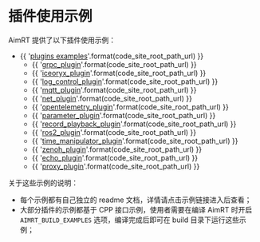 # 插件使用示例

AimRT 提供了以下插件使用示例：

- {{ '[plugins examples]({}/src/examples/plugins)'.format(code_site_root_path_url) }}
  - {{ '[grpc_plugin]({}/src/examples/plugins/grpc_plugin)'.format(code_site_root_path_url) }}
  - {{ '[iceoryx_plugin]({}/src/examples/plugins/iceoryx_plugin)'.format(code_site_root_path_url) }}
  - {{ '[log_control_plugin]({}/src/examples/plugins/log_control_plugin)'.format(code_site_root_path_url) }}
  - {{ '[mqtt_plugin]({}/src/examples/plugins/mqtt_plugin)'.format(code_site_root_path_url) }}
  - {{ '[net_plugin]({}/src/examples/plugins/net_plugin)'.format(code_site_root_path_url) }}
  - {{ '[opentelemetry_plugin]({}/src/examples/plugins/opentelemetry_plugin)'.format(code_site_root_path_url) }}
  - {{ '[parameter_plugin]({}/src/examples/plugins/parameter_plugin)'.format(code_site_root_path_url) }}
  - {{ '[record_playback_plugin]({}/src/examples/plugins/record_playback_plugin)'.format(code_site_root_path_url) }}
  - {{ '[ros2_plugin]({}/src/examples/plugins/ros2_plugin)'.format(code_site_root_path_url) }}
  - {{ '[time_manipulator_plugin]({}/src/examples/plugins/time_manipulator_plugin)'.format(code_site_root_path_url) }}
  - {{ '[zenoh_plugin]({}/src/examples/plugins/zenoh_plugin)'.format(code_site_root_path_url) }}
  - {{ '[echo_plugin]({}/src/examples/plugins/echo_plugin)'.format(code_site_root_path_url) }}
  - {{ '[proxy_plugin]({}/src/examples/plugins/proxy_plugin)'.format(code_site_root_path_url) }}

关于这些示例的说明：
- 每个示例都有自己独立的 readme 文档，详情请点击示例链接进入后查看；
- 大部分插件的示例都基于 CPP 接口示例，使用者需要在编译 AimRT 时开启 `AIMRT_BUILD_EXAMPLES` 选项，编译完成后即可在 build 目录下运行这些示例；

